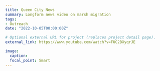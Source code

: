 ```yaml
---
title: Queen City News
summary: Longform news video on marsh migration
tags:
- Outreach
date: "2022-10-05T00:00:00Z"

# Optional external URL for project (replaces project detail page).
external_link: https://www.youtube.com/watch?v=FUC2BXyqrJE

image:
  caption:
  focal_point: Smart
---
```

